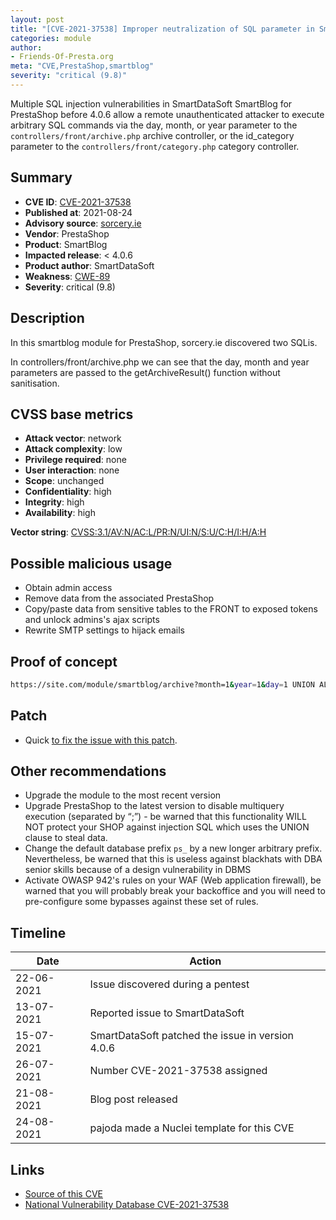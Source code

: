 ```yaml
---
layout: post
title: "[CVE-2021-37538] Improper neutralization of SQL parameter in SmartBlog module from SmartDataSoft for PrestaShop"
categories: module
author:
- Friends-Of-Presta.org
meta: "CVE,PrestaShop,smartblog"
severity: "critical (9.8)"
---
```


Multiple SQL injection vulnerabilities in SmartDataSoft SmartBlog for PrestaShop before 4.0.6 allow a remote unauthenticated attacker to execute arbitrary SQL commands via the day, month, or year parameter to the `controllers/front/archive.php` archive controller, or the id_category parameter to the `controllers/front/category.php` category controller.

## Summary

* **CVE ID**: [CVE-2021-37538](https://cve.mitre.org/cgi-bin/cvename.cgi?name=CVE-2021-37538)
* **Published at**: 2021-08-24
* **Advisory source**: [sorcery.ie](https://blog.sorcery.ie/posts/smartblog_sqli/)
* **Vendor**: PrestaShop
* **Product**: SmartBlog
* **Impacted release**: < 4.0.6
* **Product author**: SmartDataSoft
* **Weakness**: [CWE-89](https://cwe.mitre.org/data/definitions/89.html)
* **Severity**: critical (9.8)

## Description

In this smartblog module for PrestaShop, sorcery.ie discovered two SQLis.

In controllers/front/archive.php we can see that the day, month and year parameters are passed to the getArchiveResult() function without sanitisation.

## CVSS base metrics

* **Attack vector**: network
* **Attack complexity**: low
* **Privilege required**: none
* **User interaction**: none
* **Scope**: unchanged
* **Confidentiality**: high
* **Integrity**: high
* **Availability**: high

**Vector string**: [CVSS:3.1/AV:N/AC:L/PR:N/UI:N/S:U/C:H/I:H/A:H](https://nvd.nist.gov/vuln-metrics/cvss/v3-calculator?vector=AV:N/AC:L/PR:N/UI:N/S:U/C:H/I:H/A:H)

## Possible malicious usage

* Obtain admin access
* Remove data from the associated PrestaShop
* Copy/paste data from sensitive tables to the FRONT to exposed tokens and unlock admins's ajax scripts
* Rewrite SMTP settings to hijack emails

## Proof of concept

```bash
https://site.com/module/smartblog/archive?month=1&year=1&day=1 UNION ALL SELECT NULL,NULL,NULL,NULL,NULL,NULL,NULL,NULL,NULL,NULL,NULL,NULL,NULL,NULL,NULL,(SELECT group_concat(name) FROM ps_module),NULL,NULL,NULL,NULL,NULL,NULL,NULL-- -
```

## Patch

* Quick [to fix the issue with this patch](https://github.com/smartdatasoft/smartblog/commit/dcec2f77d98841ec478ca678ee501606224961b4).

## Other recommendations

* Upgrade the module to the most recent version
* Upgrade PrestaShop to the latest version to disable multiquery execution (separated by “;”) - be warned that this functionality WILL NOT protect your SHOP against injection SQL which uses the UNION clause to steal data.
* Change the default database prefix `ps_` by a new longer arbitrary prefix. Nevertheless, be warned that this is useless against blackhats with DBA senior skills because of a design vulnerability in DBMS
* Activate OWASP 942's rules on your WAF (Web application firewall), be warned that you will probably break your backoffice and you will need to pre-configure some bypasses against these set of rules.

## Timeline

| Date | Action |
| -- | -- |
| 22-06-2021 | Issue discovered during a pentest |
| 13-07-2021 | Reported issue to SmartDataSoft |
| 15-07-2021 | SmartDataSoft patched the issue in version 4.0.6 |
| 26-07-2021 | Number CVE-2021-37538 assigned |
| 21-08-2021 | Blog post released |
| 24-08-2021 | pajoda made a Nuclei template for this CVE |

## Links

* [Source of this CVE](https://blog.sorcery.ie/posts/smartblog_sqli/)
* [National Vulnerability Database CVE-2021-37538](https://nvd.nist.gov/vuln/detail/CVE-2021-37538)
